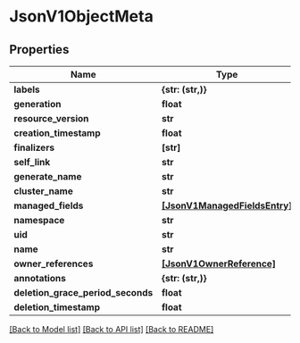 # JsonV1ObjectMeta


## Properties
Name | Type | Description | Notes
------------ | ------------- | ------------- | -------------
**labels** | **{str: (str,)}** |  | [optional] 
**generation** | **float** |  | [optional] 
**resource_version** | **str** |  | [optional] 
**creation_timestamp** | **float** |  | [optional] 
**finalizers** | **[str]** |  | [optional] 
**self_link** | **str** |  | [optional] 
**generate_name** | **str** |  | [optional] 
**cluster_name** | **str** |  | [optional] 
**managed_fields** | [**[JsonV1ManagedFieldsEntry]**](JsonV1ManagedFieldsEntry.md) |  | [optional] 
**namespace** | **str** |  | [optional] 
**uid** | **str** |  | [optional] 
**name** | **str** |  | [optional] 
**owner_references** | [**[JsonV1OwnerReference]**](JsonV1OwnerReference.md) |  | [optional] 
**annotations** | **{str: (str,)}** |  | [optional] 
**deletion_grace_period_seconds** | **float** |  | [optional] 
**deletion_timestamp** | **float** |  | [optional] 

[[Back to Model list]](../README.md#documentation-for-models) [[Back to API list]](../README.md#documentation-for-api-endpoints) [[Back to README]](../README.md)


